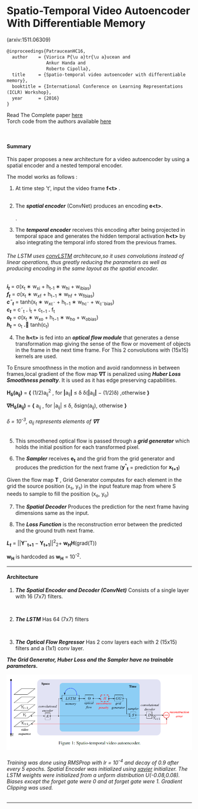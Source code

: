 # Spatio-Temporal Video Autoencoder With Differentiable Memory
(arxiv:1511.06309)

```
@inproceedings{PatrauceanHC16,
  author    = {Viorica P{\u a}tr{\u a}ucean and
               Ankur Handa and
               Roberto Cipolla},
  title     = {Spatio-temporal video autoencoder with differentiable memory},
  booktitle = {International Conference on Learning Representations (ICLR) Workshop},
  year      = {2016}
}
```

Read The Complete paper <a href='https://arxiv.org/abs/1511.06309'>here</a><br />
Torch code from the authors available <a href='https://github.com/viorik/ConvLSTM'>here</a>

<br />

#### Summary

This paper proposes a new architecture for a video autoencoder by using a spatial encoder and a nested temporal encoder.

The model works as follows :
1. At time step 't', input the video frame <b>f\<t\></b> .<br /><br />

2. The *<b>spatial encoder</b>* (ConvNet) produces an encoding <b>e\<t\></b>.<br /><br />.

3. The *<b>temporal encoder</b>* receives this encoding after being projected in temporal space and generates the hidden temporal activation <b>h\<t\></b> by also integrating the temporal info stored from the previous frames.

######  The LSTM uses <a href='https://arxiv.org/abs/1506.04214'>convLSTM</a> architecure,so it uses convolutions instead of linear operations, thus greatly reducing the parameters as well as producing encoding in the same layout as the spatial encoder.


<b><i>i<sub>t</sub></i></b> = σ(x<sub>t</sub> ∗ w<sub>xi</sub> + h<sub>t-1</sub> ∗ w<sub>hi</sub> + w<sub>ibias</sub>)<br />
<b><i>f<sub>t</sub></i></b> = σ(x<sub>t</sub> ∗ w<sub>xf</sub> + h<sub>t−1</sub> ∗ w<sub>hf</sub> + w<sub>fbias</sub>)<br />
<b><i>c˜<sub>t</sub></i></b> = tanh(x<sub>t</sub> ∗ w<sub>xc˜</sub> + h<sub>t−1</sub> ∗ w<sub>hc˜</sub> + w<sub>c˜bias</sub>)<br />
<b><i>c<sub>t</sub></i></b> = c˜<sub>t</sub> <b>.</b> i<sub>t</sub> + c<sub>t−1</sub> <b>.</b> f<sub>t</sub><br />
<b><i>o<sub>t</sub></i></b> = σ(x<sub>t</sub> ∗ w<sub>xo</sub> + h<sub>t−1</sub> ∗ w<sub>ho</sub> + w<sub>obias</sub>)<br/>
<b><i>h<sub>t</sub></i></b> = o<sub>t</sub> <b>.</b> tanh(c<sub>t</sub>)<br />




4. The <b>h\<t\></b> is fed into an *<b>optical flow module</b>* that generates a dense transformation map giving the sense of the flow or movement of objects in the frame in the next time frame.
For This 2 convolutions with (15x15) kernels are used.

To Ensure smoothness in the motion and avoid randomness in between frames,local gradient of the flow map <b>∇T</b> is penalized using *<b>Huber Loss Smoothness penalty</b>*.
It is used as it has edge preserving capabilities.

<b>H<sub>δ</sub>(a<sub>ij</sub>)</b> = <b>{</b>
 (1/2)a<sub>ij</sub><sup>2</sup>  ,   for <b>|</b>a<sub>ij</sub><b>|</b> ≤ δ
δ(<b>|</b>a<sub>ij</sub><b>|</b> − (1/2)δ)     ,otherwise
										<b>}</b>

<b>∇H<sub>δ</sub>(a<sub>ij</sub>)</b> = <b>{</b>
a<sub>ij</sub> ,   for |a<sub>ij</sub>| ≤ δ,
δsign(a<sub>ij</sub>), otherwise
<b>}</b>


###### δ = 10<sup>-3</sup>, a<sub>ij</sub> represents elements of <b>∇T</b>


5. This smoothened optical flow is passed through a *<b>grid generator</b>* which holds the initial position for each transformed pixel.

6. The *<b>Sampler</b>* receives <b>e<sub>t</sub></b> and the grid from the grid generator and produces the prediction for the next frame (<b>y<sup>^</sup><sub>t</sub></b> = prediction for <b>x<sub>t+1</sub></b>)

 Given the flow map <b>T</b> , Grid Generator computes for
each element in the grid the source position (x<sub>s</sub>, y<sub>s</sub>) in the input feature map from where S needs to sample to fill the position (x<sub>o</sub>, y<sub>o</sub>)


7. The *<b>Spatial Decoder</b>* Produces the prediction for the next frame having dimensions same as the input.

8. The *<b>Loss Function</b>* is the reconstruction error between the predicted and the ground truth next frame.

<b><i>L<sub>t</sub></i></b> = ||<b>Y˜<sub>t+1</sub></b> − <b>Y<sub>t+1</sub></b>||<sup>2</sup><sub>2</sub>+ <b>w<sub>H</sub>H</b>(grad(T))

<b>w<sub>H</sub></b> is hardcoded as <b>w<sub>H</sub></b> = 10<sup>-2</sup>.

_____________________________________________________________________________________

#### Architecture

1. *<b>The Spatial Encoder and Decoder (ConvNet)</b>*
Consists of a single layer with 16 (7x7) filters.
<br/>

2. *<b>The LSTM</b>*
Has 64 (7x7) filters
<br/>

3. *<b>The Optical Flow Regressor</b>*
Has 2 conv layers each with 2 (15x15) filters and a (1x1) conv layer.

*<b>The Grid Generator, Huber Loss and the Sampler have no trainable parameters.</b>*

<img src='./arch.png' alt='spatio-temporal video autoencoder'/>


###### Training was done using RMSProp with lr = 10<sup>-4</sup> and decay of 0.9 after every 5 epochs. Spatial Encoder was initialized using <u>xavier</u> initializer. The LSTM weights were initialized from a unform distribution U(-0.08,0.08). Biases except the forget gate were 0 and at forget gate were 1. Gradient Clipping was used.


_____________________________________________________________________________________
